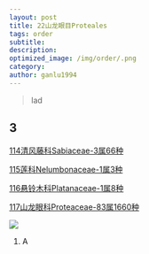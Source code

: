 ```yaml
---
layout: post
title: 22山龙眼目Proteales
tags: order    
subtitle: 
description: 
optimized_image: /img/order/.png
category: 
author: ganlu1994  
---
```


> lad

## 3

[114清风藤科Sabiaceae-3属66种](https://ganlu1994.github.io/114清风藤科Sabiaceae/)

[115莲科Nelumbonaceae-1属3种](https://ganlu1994.github.io/115莲科Nelumbonaceae/)

[116悬铃木科Platanaceae-1属8种](https://ganlu1994.github.io/116悬铃木科Platanaceae/)

[117山龙眼科Proteaceae-83属1660种](https://ganlu1994.github.io/117山龙眼科Proteaceae/)

![](/img/phylo/.png)

1. A
